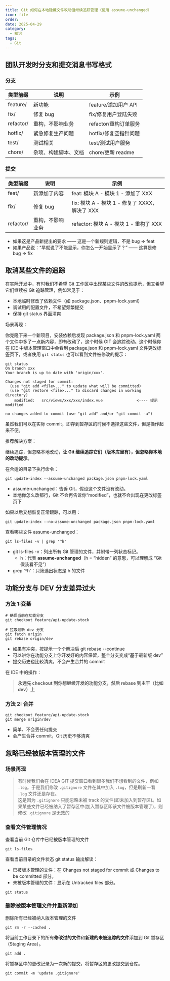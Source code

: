 ```yaml
---
title: Git 如何在本地隐藏文件改动但继续追踪管理（使用 assume-unchanged）
icon: file
order: 
date: 2025-04-29
category:
  - 知识
tags:
  - Git
---
```

## 团队开发时分支和提交消息书写格式
### 分支

| **类型前缀**  | **说明**     | **示例**          |
| --------- | ---------- | --------------- |
| feature/  | 新功能        | feature/添加用户 API |
| fix/      | 修复 bug     | fix/修复用户登陆失败    |
| refactor/ | 重构，不影响业务   | refactor/重构订单服务 |
| hotfix/   | 紧急修复生产问题   | hotfix/修复空指针问题  |
| test/     | 测试相关       | test/测试用户服务     |
| chore/    | 杂项、构建脚本、文档 | chore/更新 readme  |
### 提交
| **类型前缀**  | **说明**     | **示例**                             |
| --------- | ---------- | ---------------------------------- |
| feat/     | 新添加了内容     | feat: 模块 A - 模块 1 - 添加了 XXX        |
| fix/      | 修复 bug     | fix: 模块 A - 模块 1 - 修复了 XXXX，解决了 XXX |
| refactor/ | 重构，不影响业务   | refactor: 模块 A - 模块 1 - 重构了 XXX     |
- 如果这是产品新提出的要求 —— 这是一个新规则逻辑，不是 bug ⇒ feat
- 如果产品说：“早就说了不能显示，你怎么一开始显示了？” —— 这算是修 bug ⇒ fix

## 取消某些文件的追踪
在实际开发中，有时我们不希望 Git 工作区中出现某些文件的改动提示，但又希望它们继续被 Git 追踪管理，例如常见于：
- 本地临时修改了依赖文件（如 package.json、pnpm-lock.yaml）
- 调试用的配置文件，不希望频繁提交
- 保持 git status 界面清爽

场景再现：

你克隆下来一个新项目，安装依赖后发现 package.json 和 pnpm-lock.yaml 两个文件中多了一点新内容，即有改动了，这个时候 GIT 会追踪改动。这个时候你在 IDE 中版本管理窗口中会看到 package.json 和 pnpm-lock.yaml 文件更改标签页下，或者使用 `git status` 也可以看到文件被修改的提示：
```shell
git status
On branch xxx
Your branch is up to date with 'origin/xxx'.

Changes not staged for commit:
  (use "git add <file>..." to update what will be committed)
  (use "git restore <file>..." to discard changes in working directory)
	modified:   src/views/xxx/xxx/index.vue               <---- 提示 modified

no changes added to commit (use "git add" and/or "git commit -a")
```

虽然我们可以在实际 commit，即存到暂存区的时候不选择这些文件，但是操作起来不便。

推荐解决方案：

继续追踪，但忽略本地改动，**让 Git 继续追踪它们（版本库里有），但忽略你本地的改动提示**。

在合适的目录下执行命令：
```shell
git update-index --assume-unchanged package.json pnpm-lock.yaml
```
- assume-unchanged：告诉 Git，假设这个文件没有改动。
- 本地你怎么改都行，Git 不会再告诉你“modified”，也就不会出现在更改标签页下

如果以后又想恢复正常跟踪，可以用：
```shell
git update-index --no-assume-unchanged package.json pnpm-lock.yaml
```

查看哪些文件 assume-unchanged：
```shell
git ls-files -v | grep '^h'
```
- git ls-files -v：列出所有 Git 管理的文件，并附带一列状态标记。
    - h：代表 **assume-unchanged**（h = “hidden” 的意思，可以理解成 “Git 假装看不见”）
- grep '^h'：只筛选出状态是 h 的文件
## 功能分支与 DEV 分支差异过大
### 方法 1:变基
```shell
# 确保当前在功能分支
git checkout feature/api-update-stock

# 拉取最新 dev 分支
git fetch origin
git rebase origin/dev
```
- 如果有冲突，按提示一个个解决后 git rebase --continue
- 可以讲你在功能分支上你开发好的内容保留，整个分支变成“基于最新版 dev”
- 提交历史也比较清爽，不会产生合并的 commit

在 IDE 中的操作：
> **永远先 checkout 到你想继续开发的功能分支，然后 rebase 到主干（比如 dev）上**

### 方法 2: 合并
```shell
git checkout feature/api-update-stock
git merge origin/dev
```
- 简单、不会丢任何提交
- 会产生合并 commit，Git 历史不够清爽


## 忽略已经被版本管理的文件
### 场景再现
>有时候我们会在 IDEA GIT 提交窗口看到很多我们不想看到的文件，例如 `.log`。于是我们修改 `.gitignore` 文件在其中加入 `.log`，但是刷新一看 `.log` 文件还是存在。  
>这是因为 `.gitignore` 只能忽略未被 track 的文件(即未加入到暂存区)。如果某些文件已经被纳入了暂存区中(加入暂存区即该文件被版本管理了)，则修改 `.gitignore` 是无效的

### 查看文件管理情况
查看当前 Git 仓库中已经被版本管理的文件
```
git ls-files
```

查看当前目录的文件状态
git status 输出解读：
- 已被版本管理的文件：在 Changes not staged for commit 或 Changes to be committed 部分。
- 未被版本管理的文件：显示在 Untracked files 部分。
```
git status
```

### 删除被版本管理文件并重新添加

删除所有已经被纳入版本管理的文件
```
git rm -r --cached .
```

将当前工作目录下的所有**修改过的文件**和**新建的未被追踪的文件**添加到 Git 暂存区（Staging Area）。
```
git add .
```

将暂存区中的更改记录为一次新的提交，将暂存区的更改提交到仓库。
```
git commit -m 'update .gitignore'
```